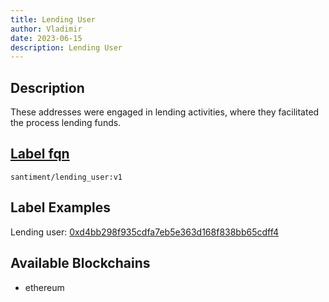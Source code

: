 ```yaml
---
title: Lending User
author: Vladimir
date: 2023-06-15
description: Lending User
---
```


## Description

These addresses were engaged in lending activities, where they facilitated the process  lending funds.

## [Label fqn](/label-fqn)

`santiment/lending_user:v1`

## Label Examples

Lending user: [0xd4bb298f935cdfa7eb5e363d168f838bb65cdff4](https://etherscan.io/address/0xd4bb298f935cdfa7eb5e363d168f838bb65cdff4)

## Available Blockchains

- ethereum